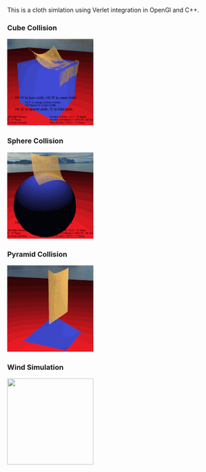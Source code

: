 This is a cloth simlation using Verlet integration in OpenGl and C++.

### Cube Collision
<img src="https://github.com/Sakyawira/ClothPhysics/blob/master/gifs/cube.gif?raw=true" width="200" height="200" />

### Sphere Collision
<img src="https://github.com/Sakyawira/ClothPhysics/blob/master/gifs/sphere.gif?raw=true" width="200" height="200" />

### Pyramid Collision
<img src="https://github.com/Sakyawira/ClothPhysics/blob/master/gifs/pyramid.gif?raw=true " width="200" height="200" />

### Wind Simulation
<img src="https://github.com/Sakyawira/ClothPhysics/blob/master/gifs/WIND.gif?raw=true " width="200" height="200" />
